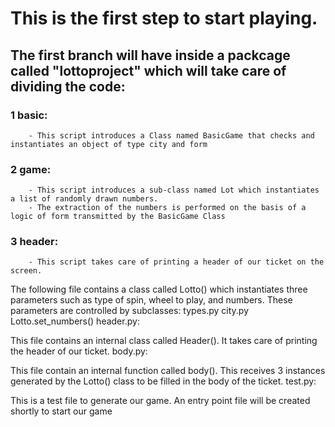 # This is the first step to start playing.

## The first branch will have inside a packcage called "lottoproject" which will take care of dividing the code:
### 1 basic: 
        - This script introduces a Class named BasicGame that checks and instantiates an object of type city and form

### 2 game:
        - This script introduces a sub-class named Lot which instantiates a list of randomly drawn numbers.
        - The extraction of the numbers is performed on the basis of a logic of form transmitted by the BasicGame Class
        
### 3 header:
        - This script takes care of printing a header of our ticket on the screen.
         
    

The following file contains a class called Lotto() which instantiates three parameters such as type of spin, wheel to play, and numbers.
These parameters are controlled by subclasses:
types.py
city.py
Lotto.set_numbers()
header.py:

This file contains an internal class called Header(). It takes care of printing the header of our ticket.
body.py:

This file contain an internal function called body(). This receives 3 instances generated by the Lotto() class to be filled in the body of the ticket.
test.py:

This is a test file to generate our game. An entry point file will be created shortly to start our game
